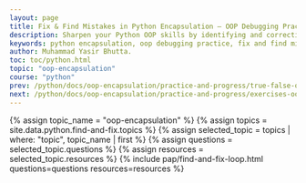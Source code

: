 ```yaml
---
layout: page
title: Fix & Find Mistakes in Python Encapsulation – OOP Debugging Practice
description: Sharpen your Python OOP skills by identifying and correcting common encapsulation mistakes. This hands-on debugging exercise covers beginner to advanced scenarios, helping you master access modifiers, properties, and data protection in real-world code.
keywords: python encapsulation, oop debugging practice, fix and find mistakes python, yasirbhutta, python access modifiers, python properties, python data protection, python classes, python encapsulation errors, python oop exercises, python encapsulation tutorial
author: Muhammad Yasir Bhutta.
toc: toc/python.html
topic: "oop-encapsulation"
course: "python"
prev: /python/docs/oop-encapsulation/practice-and-progress/true-false-oop-encapsulation.html
next: /python/docs/oop-encapsulation/practice-and-progress/exercises-oop-encapsulation.html
---
```


{% assign topic_name = "oop-encapsulation" %}
{% assign topics = site.data.python.find-and-fix.topics %}
{% assign selected_topic = topics | where: "topic", topic_name | first %}
{% assign questions = selected_topic.questions %}
{% assign resources = selected_topic.resources %}
{% include pap/find-and-fix-loop.html questions=questions resources=resources %}
